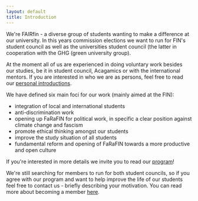 ```yaml
---
layout: default
title: Introduction
---
```


We're FAIRfin - a diverse group of students wanting to make a difference at our university. In this years commission elections we want to run for FIN's student council as well as the universities student council (the latter in cooperation with the GHG (green university group). 

At the moment all of us are experienced in doing voluntary work besides our studies, be it in student council, Acagamics or with the international mentors. If you are interested in who we are as persons, feel free to read our [personal introductions](). 

We have defined six main foci for our work (mainly aimed at the FIN): 
- integration of local and international students
- anti-discrimination work
- opening up FaRaFIN for political work, in specific a clear position against climate change and fascism
- promote ethical thinking amongst our students
- improve the study situation of all students
- fundamental reform and opening of FaRaFIN towards a more productive and open culture

If you're interested in more details we invite you to read our [program]()! 

We're still searching for members to run for both student councils, so if you agree with our program and want to help improve the life of our students feel free to contact us - briefly describing your motivation. You can read more about becoming a member [here]().
